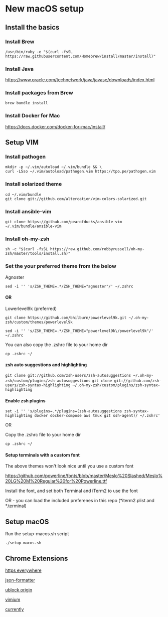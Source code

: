 
# New macOS setup

## Install the basics

### Install Brew

`/usr/bin/ruby -e "$(curl -fsSL https://raw.githubusercontent.com/Homebrew/install/master/install)"`

### Install Java

https://www.oracle.com/technetwork/java/javase/downloads/index.html

### Install packages from Brew

`brew bundle install`

### Install Docker for Mac

https://docs.docker.com/docker-for-mac/install/

## Setup VIM

### Install pathogen

```
mkdir -p ~/.vim/autoload ~/.vim/bundle && \
curl -LSso ~/.vim/autoload/pathogen.vim https://tpo.pe/pathogen.vim
```

### Install solarized theme

```
cd ~/.vim/bundle
git clone git://github.com/altercation/vim-colors-solarized.git
```

### Install ansible-vim

`git clone https://github.com/pearofducks/ansible-vim ~/.vim/bundle/ansible-vim`

### Install oh-my-zsh

`sh -c "$(curl -fsSL https://raw.github.com/robbyrussell/oh-my-zsh/master/tools/install.sh)"`

### Set the your preferred theme from the below

Agnoster

`sed -i '' 's/ZSH_THEME=.*/ZSH_THEME="agnoster"/' ~/.zshrc`

#### OR

Lowerlevel9k (preferred)

`git clone https://github.com/bhilburn/powerlevel9k.git ~/.oh-my-zsh/custom/themes/powerlevel9k`

`sed -i '' 's/ZSH_THEME=.*/ZSH_THEME="powerlevel9k\/powerlevel9k"/' ~/.zshrc`

You can also copy the .zshrc file to your home dir

`cp .zshrc ~/`

#### zsh auto suggestions and highlighting

`git clone git://github.com/zsh-users/zsh-autosuggestions ~/.oh-my-zsh/custom/plugins/zsh-autosuggestions`
`git clone git://github.com/zsh-users/zsh-syntax-highlighting ~/.oh-my-zsh/custom/plugins/zsh-syntax-highlighting`

#### Enable zsh plugins

`set -i '' 's/plugins=.*/plugins=(zsh-autosuggestions zsh-syntax-highlighting docker docker-compose aws tmux git ssh-agent)/ ~/.zshrc'`

OR

Copy the .zshrc file to your home dir

`cp .zshrc ~/`

#### Setup terminals with a custom font

The above themes won't look nice until you use a custom font

https://github.com/powerline/fonts/blob/master/Meslo%20Slashed/Meslo%20LG%20M%20Regular%20for%20Powerline.ttf

Install the font, and set both Terminal and iTerm2 to use the font

OR - you can load the included preferenes in this repo (*iterm2.plist and *.terminal)

## Setup macOS

Run the setup-macos.sh script

`./setup-macos.sh`

## Chrome Extensions

[https everywhere](https://chrome.google.com/webstore/detail/https-everywhere/gcbommkclmclpchllfjekcdonpmejbdp)

[json-formatter](https://chrome.google.com/webstore/detail/json-formatter/bcjindcccaagfpapjjmafapmmgkkhgoa)

[ublock origin](https://chrome.google.com/webstore/detail/ublock-origin/cjpalhdlnbpafiamejdnhcphjbkeiagm)

[vimium](https://chrome.google.com/webstore/detail/vimium/dbepggeogbaibhgnhhndojpepiihcmeb)

[currently](https://chrome.google.com/webstore/detail/currently/ojhmphdkpgbibohbnpbfiefkgieacjmh?hl=en)
